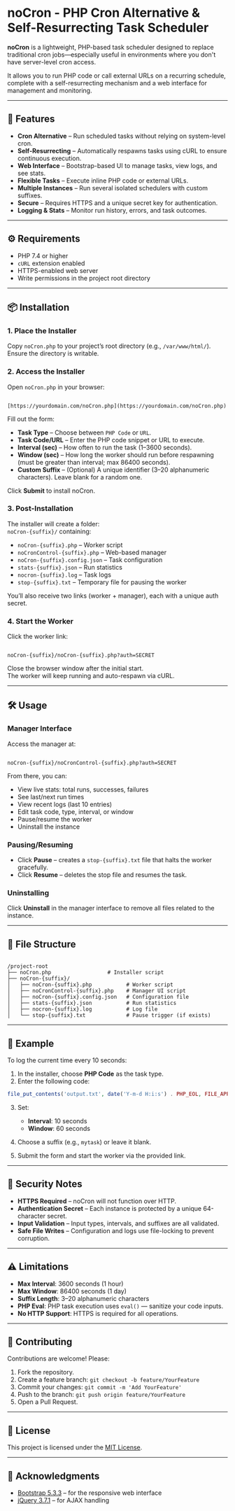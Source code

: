 
# noCron - PHP Cron Alternative & Self-Resurrecting Task Scheduler

**noCron** is a lightweight, PHP-based task scheduler designed to replace traditional cron jobs—especially useful in environments where you don't have server-level cron access.

It allows you to run PHP code or call external URLs on a recurring schedule, complete with a self-resurrecting mechanism and a web interface for management and monitoring.

---

## 🚀 Features

- **Cron Alternative** – Run scheduled tasks without relying on system-level cron.
- **Self-Resurrecting** – Automatically respawns tasks using cURL to ensure continuous execution.
- **Web Interface** – Bootstrap-based UI to manage tasks, view logs, and see stats.
- **Flexible Tasks** – Execute inline PHP code or external URLs.
- **Multiple Instances** – Run several isolated schedulers with custom suffixes.
- **Secure** – Requires HTTPS and a unique secret key for authentication.
- **Logging & Stats** – Monitor run history, errors, and task outcomes.

---

## ⚙️ Requirements

- PHP 7.4 or higher
- `cURL` extension enabled
- HTTPS-enabled web server
- Write permissions in the project root directory

---

## 📦 Installation

### 1. Place the Installer

Copy `noCron.php` to your project’s root directory (e.g., `/var/www/html/`).  
Ensure the directory is writable.

### 2. Access the Installer

Open `noCron.php` in your browser:

```

[https://yourdomain.com/noCron.php](https://yourdomain.com/noCron.php)

```

Fill out the form:

- **Task Type** – Choose between `PHP Code` or `URL`.
- **Task Code/URL** – Enter the PHP code snippet or URL to execute.
- **Interval (sec)** – How often to run the task (1–3600 seconds).
- **Window (sec)** – How long the worker should run before respawning (must be greater than interval; max 86400 seconds).
- **Custom Suffix** – (Optional) A unique identifier (3–20 alphanumeric characters). Leave blank for a random one.

Click **Submit** to install noCron.

### 3. Post-Installation

The installer will create a folder:  
`noCron-{suffix}/` containing:

- `noCron-{suffix}.php` – Worker script
- `noCronControl-{suffix}.php` – Web-based manager
- `noCron-{suffix}.config.json` – Task configuration
- `stats-{suffix}.json` – Run statistics
- `nocron-{suffix}.log` – Task logs
- `stop-{suffix}.txt` – Temporary file for pausing the worker

You’ll also receive two links (worker + manager), each with a unique auth secret.

### 4. Start the Worker

Click the worker link:

```

noCron-{suffix}/noCron-{suffix}.php?auth=SECRET

```

Close the browser window after the initial start.  
The worker will keep running and auto-respawn via cURL.

---

## 🛠️ Usage

### Manager Interface

Access the manager at:

```

noCron-{suffix}/noCronControl-{suffix}.php?auth=SECRET

```

From there, you can:

- View live stats: total runs, successes, failures
- See last/next run times
- View recent logs (last 10 entries)
- Edit task code, type, interval, or window
- Pause/resume the worker
- Uninstall the instance

### Pausing/Resuming

- Click **Pause** – creates a `stop-{suffix}.txt` file that halts the worker gracefully.
- Click **Resume** – deletes the stop file and resumes the task.

### Uninstalling

Click **Uninstall** in the manager interface to remove all files related to the instance.

---

## 📁 File Structure

```

/project-root
├── noCron.php                  # Installer script
├── noCron-{suffix}/
│   ├── noCron-{suffix}.php           # Worker script
│   ├── noCronControl-{suffix}.php    # Manager UI script
│   ├── noCron-{suffix}.config.json   # Configuration file
│   ├── stats-{suffix}.json           # Run statistics
│   ├── nocron-{suffix}.log           # Log file
│   └── stop-{suffix}.txt             # Pause trigger (if exists)

````

---

## 🧪 Example

To log the current time every 10 seconds:

1. In the installer, choose **PHP Code** as the task type.
2. Enter the following code:

```php
file_put_contents('output.txt', date('Y-m-d H:i:s') . PHP_EOL, FILE_APPEND);
````

3. Set:

   * **Interval**: 10 seconds
   * **Window**: 60 seconds
4. Choose a suffix (e.g., `mytask`) or leave it blank.
5. Submit the form and start the worker via the provided link.

---

## 🔐 Security Notes

* **HTTPS Required** – noCron will not function over HTTP.
* **Authentication Secret** – Each instance is protected by a unique 64-character secret.
* **Input Validation** – Input types, intervals, and suffixes are all validated.
* **Safe File Writes** – Configuration and logs use file-locking to prevent corruption.

---

## ⚠️ Limitations

* **Max Interval**: 3600 seconds (1 hour)
* **Max Window**: 86400 seconds (1 day)
* **Suffix Length**: 3–20 alphanumeric characters
* **PHP Eval**: PHP task execution uses `eval()` — sanitize your code inputs.
* **No HTTP Support**: HTTPS is required for all operations.

---

## 🤝 Contributing

Contributions are welcome! Please:

1. Fork the repository.
2. Create a feature branch:
   `git checkout -b feature/YourFeature`
3. Commit your changes:
   `git commit -m 'Add YourFeature'`
4. Push to the branch:
   `git push origin feature/YourFeature`
5. Open a Pull Request.

---

## 📄 License

This project is licensed under the [MIT License](LICENSE).

---

## 🙏 Acknowledgments

* [Bootstrap 5.3.3](https://getbootstrap.com/) – for the responsive web interface
* [jQuery 3.7.1](https://jquery.com/) – for AJAX handling
